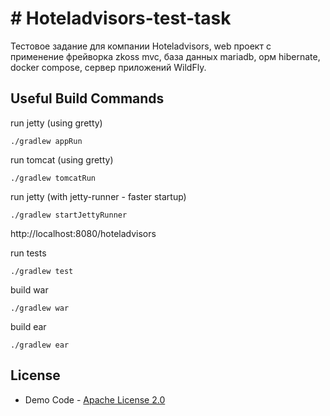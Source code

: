 # # Hoteladvisors-test-task

Тестовое задание для компании Hoteladvisors, web проект с применение фрейворка zkoss mvc, база данных mariadb, орм hibernate, docker compose, сервер приложений WildFly.

## Useful Build Commands

run jetty (using gretty)
```
./gradlew appRun
```
run tomcat (using gretty)
```
./gradlew tomcatRun
```
run jetty (with jetty-runner - faster startup)
```
./gradlew startJettyRunner
```
http://localhost:8080/hoteladvisors

run tests
```
./gradlew test
```

build war
```
./gradlew war
```

build ear
```
./gradlew ear
```

## License
* Demo Code - [Apache License 2.0](http://www.apache.org/licenses/LICENSE-2.0)
